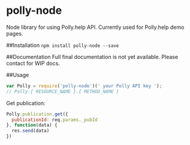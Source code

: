 # polly-node
Node library for using Polly.help API. Currently used for Polly.help demo pages.

##Installation
`npm install polly-node --save`

##Documentation
Full final documentation is not yet available. Please contact for WIP docs.

##Usage

```js
var Polly = require('polly-node')(' your Polly API key ');
// Polly.{ RESOURCE_NAME }.{ METHOD_NAME }
```

Get publication:
```js
Polly.publication.get({
  publicationId: req.params._pubId
}, function(data) {
  res.send(data)
})
```
